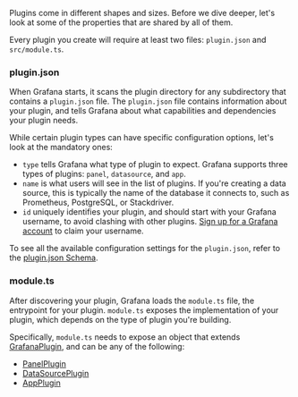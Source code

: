 Plugins come in different shapes and sizes. Before we dive deeper, let's look at some of the properties that are shared by all of them.

Every plugin you create will require at least two files: `plugin.json` and `src/module.ts`.

### plugin.json

When Grafana starts, it scans the plugin directory for any subdirectory that contains a `plugin.json` file. The `plugin.json` file contains information about your plugin, and tells Grafana about what capabilities and dependencies your plugin needs.

While certain plugin types can have specific configuration options, let's look at the mandatory ones:

- `type` tells Grafana what type of plugin to expect. Grafana supports three types of plugins: `panel`, `datasource`, and `app`.
- `name` is what users will see in the list of plugins. If you're creating a data source, this is typically the name of the database it connects to, such as Prometheus, PostgreSQL, or Stackdriver.
- `id` uniquely identifies your plugin, and should start with your Grafana username, to avoid clashing with other plugins. [Sign up for a Grafana account](https://grafana.com/signup/) to claim your username.

To see all the available configuration settings for the `plugin.json`, refer to the [plugin.json Schema](../metadata.md).

### module.ts

After discovering your plugin, Grafana loads the `module.ts` file, the entrypoint for your plugin. `module.ts` exposes the implementation of your plugin, which depends on the type of plugin you're building.

Specifically, `module.ts` needs to expose an object that extends [GrafanaPlugin](https://github.com/grafana/grafana/blob/08bf2a54523526a7f59f7c6a8dafaace79ab87db/packages/grafana-data/src/types/plugin.ts#L124), and can be any of the following:

- [PanelPlugin](https://github.com/grafana/grafana/blob/08bf2a54523526a7f59f7c6a8dafaace79ab87db/packages/grafana-data/src/types/panel.ts#L73)
- [DataSourcePlugin](https://github.com/grafana/grafana/blob/08bf2a54523526a7f59f7c6a8dafaace79ab87db/packages/grafana-data/src/types/datasource.ts#L33)
- [AppPlugin](https://github.com/grafana/grafana/blob/45b7de1910819ad0faa7a8aeac2481e675870ad9/packages/grafana-data/src/types/app.ts#L27)